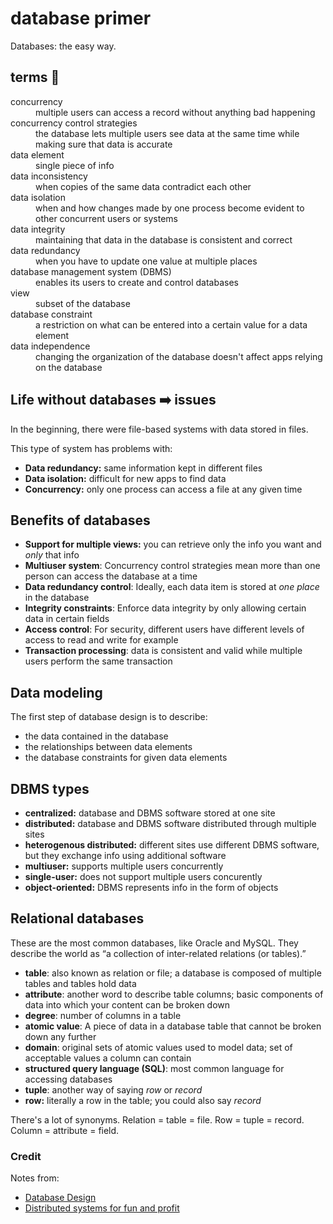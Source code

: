 # database primer 
Databases: the easy way.



## terms 📙

<dl>
  <dt>concurrency</dt>
  <dd>multiple users can access a record without anything bad happening</dd>
  <dt>concurrency control strategies</dt>
  <dd> the database lets multiple users see data at the same time while making sure that data is accurate </dd>
  <dt>data element</dt>
  <dd>single piece of info</dd>
  <dt>data inconsistency</dt>
  <dd>when copies of the same data contradict each other</dd>
  <dt>data isolation</dt>
  <dd>when and how changes made by one process become evident to other concurrent users or systems</dd>
  <dt>data integrity</dt>
  <dd>maintaining that data in the database is consistent and correct</dd>
  <dt> data redundancy </dt>
  <dd> when you have to update one value at multiple places </dd>
  <dt> database management system (DBMS) </dt>
  <dd> enables its users to create and control databases </dd>
  <dt> view </dt>
  <dd> subset of the database </dd>
  <dt> database constraint </dt>
  <dd> a restriction on what can be entered into a certain value for a data element </dd>
  <dt> data independence </dt>
  <dd> changing the organization of the database doesn't affect apps relying on the database </dd>
</dl>


## Life without databases ➡️ issues
In the beginning, there were file-based systems with data stored in files. 

This type of system has problems with:
- __Data redundancy:__ same information kept in different files
- __Data isolation:__ difficult for new apps to find data
- __Concurrency:__ only one process can access a file at any given time

## Benefits of databases

- __Support for multiple views:__ you can retrieve only the info you want and _only_ that info
- __Multiuser system__: Concurrency control strategies mean more than one person can access the database at a time
- __Data redundancy control__: Ideally, each data item is stored at _one place_ in the database
- __Integrity constraints__: Enforce data integrity by only allowing certain data in certain fields
- __Access control__: For security, different users have different levels of access to read and write for example
- __Transaction processing__: data is consistent and valid while multiple users perform the same transaction

## Data modeling

The first step of database design is to describe:
- the data contained in the database
- the relationships between data elements
- the database constraints for given data elements

## DBMS types

- __centralized:__ database and DBMS software stored at one site
- __distributed:__ database and DBMS software distributed through multiple sites
- __heterogenous distributed:__ different sites use different DBMS software, but they exchange info using additional software
- __multiuser:__ supports multiple users concurrently
- __single-user:__ does not support multiple users concurently 
- __object-oriented:__ DBMS represents info in the form of objects

## Relational databases

These are the most common databases, like Oracle and MySQL. They describe the world as “a collection of inter-related relations (or tables).”

- __table__: also known as relation or file; a database is composed of multiple tables and tables hold data
- __attribute__: another word to describe table columns; basic components of data into which your content can be broken down 
- __degree__: number of columns in a table
- __atomic value__: A piece of data in a database table that cannot be broken down any further
- __domain__: original sets of atomic values used to model data; set of acceptable values a column can contain
- __structured query language (SQL)__: most common language for accessing databases
- __tuple__: another way of saying _row_ or _record_
- __row:__ literally a row in the table; you could also say _record_

There's a lot of synonyms. Relation = table = file. Row = tuple = record. Column = attribute = field.

### Credit

Notes from: 
- [Database Design](https://opentextbc.ca/dbdesign01/) 
- [Distributed systems for fun and profit](http://book.mixu.net/distsys/single-page.html)
